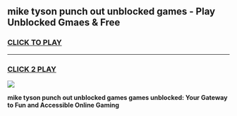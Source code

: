 
## mike tyson punch out unblocked games - Play Unblocked Gmaes & Free
<h3>
<a href="https://news.freeplayer.one?title=mike_tyson_punch_out_unblocked_games&ref=23F">CLICK TO PLAY</a></h3>
<hr>

<h3>
<a href="https://news.freeplayer.one?title=mike_tyson_punch_out_unblocked_games&ref=23F">CLICK 2 PLAY</a>
  
</h3>

<a href="https://news.freeplayer.one?title=mike_tyson_punch_out_unblocked_games&ref=23F/"><img src="https://clearcache.store/games.png"></a>


**mike tyson punch out unblocked games games unblocked: Your Gateway to Fun and Accessible Online Gaming**
